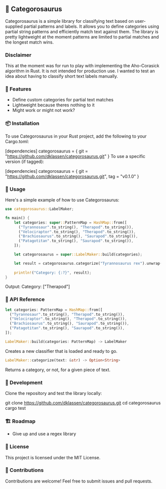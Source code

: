 ## 🦖 Categorosaurus

Categorosaurus is a simple library for classifying text based on user-supplied partial patterns and labels. It allows you to define categories using partial string patterns and efficiently match text against them. The library is pretty lightweight at the moment patterns are limited to partial matches and the longest match wins.


### Disclaimer
This at the moment was for run to play with implementing the Aho-Corasick algorithm in Rust. It is not intended for production use. I wanted to test an idea about having to classify short text labels manually.

### 🚀 Features

- Define custom categories for partial text matches
- Lightweight because theres nothing to it
- Might work or might not work?

### 📦 Installation

To use Categorosaurus in your Rust project, add the following to your Cargo.toml:

[dependencies]
categorosaurus = { git = "https://github.com/dklassen/categorosaurus.git" }
To use a specific version (if tagged):

[dependencies]
categorosaurus = { git = "https://github.com/dklassen/categorosaurus.git", tag = "v0.1.0" }

### 📝 Usage

Here's a simple example of how to use Categorosaurus:

```rust
use categorosaurus::LabelMaker;

fn main() {
    let categories: super::PatternMap = HashMap::from([
      ("Tyrannosaur".to_string(), "Therapod".to_string()),
      ("Velociraptor".to_string(), "Therapod".to_string()),
      ("Brachiosaurus".to_string(), "Saurapod".to_string()),
      ("Patagotitan".to_string(), "Saurapod".to_string()),
    ]);

    let categorosaurus = super::LabelMaker::build(categories);

    let result = categorosaurus.categorize("Tyrannosaurus rex").unwrap();
    
    println!("Category: {:?}", result);
}
```

Output:
Category: ["Therapod"]

### 📖 API Reference

```rust
let categories: PatternMap = HashMap::from([
  ("Tyrannosaur".to_string(), "Therapod".to_string()),
  ("Velociraptor".to_string(), "Therapod".to_string()),
  ("Brachiosaurus".to_string(), "Saurapod".to_string()),
  ("Patagotitan".to_string(), "Saurapod".to_string()),
]);

LabelMaker::build(categories: PatternMap) -> LabelMaker
```
Creates a new classifier that is loaded and ready to go.

```rust
LabelMaker::categorize(text: &str) -> Option<String>
```
Returns a category, or not, for a given piece of text.

### 🔧 Development

Clone the repository and test the library locally:

git clone https://github.com/dklassen/categorosaurus.git
cd categorosaurus
cargo test

### 🏗 Roadmap

-  Give up and use a regex library

### 📜 License

This project is licensed under the MIT License.

### 🙌 Contributions

Contributions are welcome! Feel free to submit issues and pull requests.


